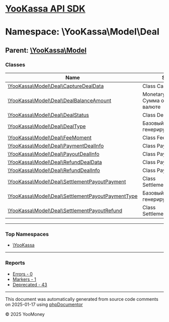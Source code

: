 # [YooKassa API SDK](../home.md)

# Namespace: \YooKassa\Model\Deal

## Parent: [\YooKassa\Model](../namespaces/yookassa-model.md)

### Classes

| Name | Summary |
| ---- | ------- |
| [\YooKassa\Model\Deal\CaptureDealData](../classes/YooKassa-Model-Deal-CaptureDealData.md) | Class CaptureDealData |
| [\YooKassa\Model\Deal\DealBalanceAmount](../classes/YooKassa-Model-Deal-DealBalanceAmount.md) | MonetaryAmount - Сумма определенная в валюте |
| [\YooKassa\Model\Deal\DealStatus](../classes/YooKassa-Model-Deal-DealStatus.md) | Class DealStatus |
| [\YooKassa\Model\Deal\DealType](../classes/YooKassa-Model-Deal-DealType.md) | Базовый класс генерируемых enum&#039;ов |
| [\YooKassa\Model\Deal\FeeMoment](../classes/YooKassa-Model-Deal-FeeMoment.md) | Class FeeMoment |
| [\YooKassa\Model\Deal\PaymentDealInfo](../classes/YooKassa-Model-Deal-PaymentDealInfo.md) | Class PaymentDealInfo |
| [\YooKassa\Model\Deal\PayoutDealInfo](../classes/YooKassa-Model-Deal-PayoutDealInfo.md) | Class PayoutDealInfo |
| [\YooKassa\Model\Deal\RefundDealData](../classes/YooKassa-Model-Deal-RefundDealData.md) | Class PaymentDealInfo |
| [\YooKassa\Model\Deal\RefundDealInfo](../classes/YooKassa-Model-Deal-RefundDealInfo.md) | Class PaymentDealInfo |
| [\YooKassa\Model\Deal\SettlementPayoutPayment](../classes/YooKassa-Model-Deal-SettlementPayoutPayment.md) | Class SettlementPayoutPayment |
| [\YooKassa\Model\Deal\SettlementPayoutPaymentType](../classes/YooKassa-Model-Deal-SettlementPayoutPaymentType.md) | Базовый класс генерируемых enum&#039;ов |
| [\YooKassa\Model\Deal\SettlementPayoutRefund](../classes/YooKassa-Model-Deal-SettlementPayoutRefund.md) | Class SettlementPayoutRefund |

---

### Top Namespaces

* [\YooKassa](../namespaces/yookassa.md)

---

### Reports
* [Errors - 0](../reports/errors.md)
* [Markers - 1](../reports/markers.md)
* [Deprecated - 43](../reports/deprecated.md)

---

This document was automatically generated from source code comments on 2025-01-17 using [phpDocumentor](http://www.phpdoc.org/)

&copy; 2025 YooMoney